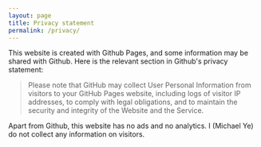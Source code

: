 ```yaml
---
layout: page
title: Privacy statement
permalink: /privacy/
---
```


This website is created with Github Pages, and some information may be shared with Github. Here is the relevant section in Github's privacy statement:

> Please note that GitHub may collect User Personal Information from visitors to your GitHub Pages website, including logs of visitor IP addresses, to comply with legal obligations, and to maintain the security and integrity of the Website and the Service.

Apart from Github, this website has no ads and no analytics. I (Michael Ye) do not collect any information on visitors.
